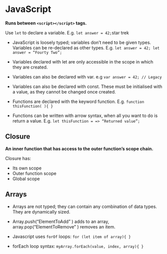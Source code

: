 # JavaScript 

**Runs between `<script></script>` tags.**

Use `let` to declare a variable. E.g. `let answer = 42;`star trek 

- JavaScript is loosely typed; variables don’t need to be given types. Variables can be re-declared as other types. E.g. `let answer = 42; let answer = “Fourty Two”;` 

- Variables declared with let are only accessible in the scope in which they are created. 

- Variables can also be declared with var. e.g `var answer = 42; // Legacy`

- Variables can also be declared with const. These must be initialised with a value, as they cannot be changed once created. 

- Functions are declared with the keyword function. E.g. `function thisFunction( ){ }`

- Functions can be written with arrow syntax, when all you want to do is return a value. E.g. `let thisFunction = => “Returned value”;`

## Closure 

**An inner function that has access to the outer function’s scope chain.**

Closure has: 

- Its own scope 
- Outer function scope 
- Global scope 

## Arrays 

- Arrays are not typed; they can contain any combination of data types. They are dynamically sized. 

- Array.push(“ElementToAdd” ) adds to an array, array.pop(“ElementToRemove” ) removes an item. 

- Javascript uses `forOf` loops: `for (let item of array){ }` 

- forEach loop syntax: `myArray.forEach(value, index, array){ }` 